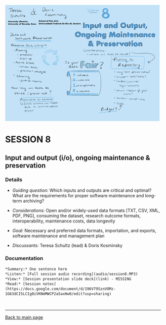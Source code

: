 ![graphic recording session 8](images/graphic-recording-session8.png)
# SESSION 8
## Input and output (i/o), ongoing maintenance & preservation

### Details
-  *Guiding question:* Which inputs and outputs are critical and optimal? What are the requirements for proper software maintenance and long- term archiving?  

-	*Considerations:* Open and/or widely-used data formats [TXT, CSV, XML, PDF, PNG], consuming the dataset, research outcome formats, interoperability, maintenance costs, data longevity  

-	*Goal:*	Necessary and preferred data formats, importation, and exports, software maintenance and management plan  

-	*Discussants:*	Teresa Schultz (lead) & Doris Kosminsky  


### Documentation  
    *Summary:* One sentence here  
    *Listen:* [Full session audio recording](audio/session8.MP3)   
    *View:* [Session presentation slide deck](link) - MISSING  
    *Read:* [Session notes](https://docs.google.com/document/d/196V79SznVOMz-1G63dCI5LCIg0iVKNmMWCP2aSaxHw0/edit?usp=sharing)


&nbsp;

------------------------------

[Back to main page](/empire/)
